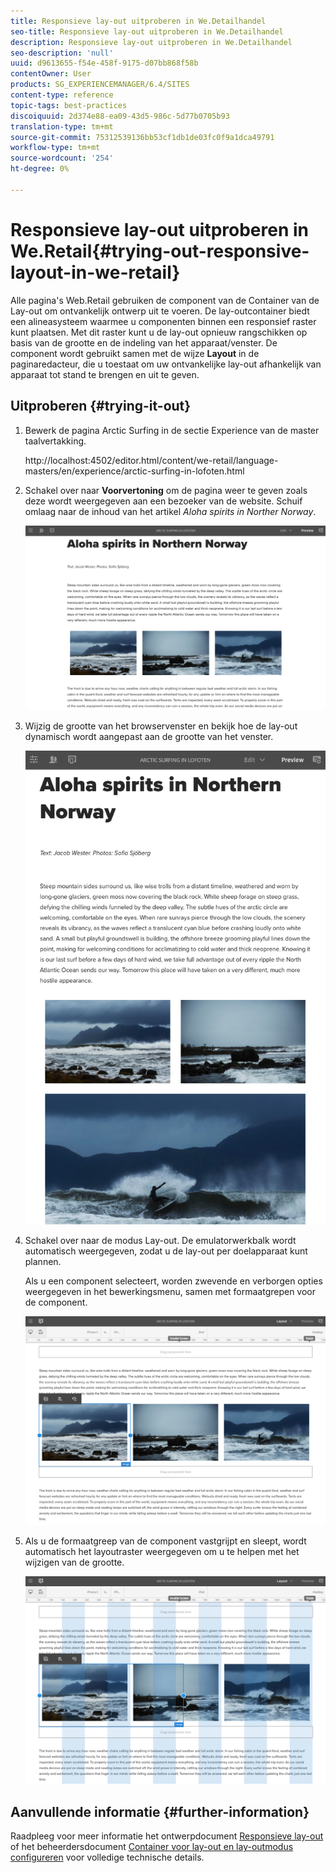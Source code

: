 ```yaml
---
title: Responsieve lay-out uitproberen in We.Detailhandel
seo-title: Responsieve lay-out uitproberen in We.Detailhandel
description: Responsieve lay-out uitproberen in We.Detailhandel
seo-description: 'null'
uuid: d9613655-f54e-458f-9175-d07bb868f58b
contentOwner: User
products: SG_EXPERIENCEMANAGER/6.4/SITES
content-type: reference
topic-tags: best-practices
discoiquuid: 2d374e88-ea09-43d5-986c-5d77b0705b93
translation-type: tm+mt
source-git-commit: 75312539136bb53cf1db1de03fc0f9a1dca49791
workflow-type: tm+mt
source-wordcount: '254'
ht-degree: 0%

---
```



# Responsieve lay-out uitproberen in We.Retail{#trying-out-responsive-layout-in-we-retail}

Alle pagina&#39;s Web.Retail gebruiken de component van de Container van de Lay-out om ontvankelijk ontwerp uit te voeren. De lay-outcontainer biedt een alineasysteem waarmee u componenten binnen een responsief raster kunt plaatsen. Met dit raster kunt u de lay-out opnieuw rangschikken op basis van de grootte en de indeling van het apparaat/venster. De component wordt gebruikt samen met de wijze **Layout** in de paginaredacteur, die u toestaat om uw ontvankelijke lay-out afhankelijk van apparaat tot stand te brengen en uit te geven.

## Uitproberen {#trying-it-out}

1. Bewerk de pagina Arctic Surfing in de sectie Experience van de master taalvertakking.

   http://localhost:4502/editor.html/content/we-retail/language-masters/en/experience/arctic-surfing-in-lofoten.html

1. Schakel over naar **Voorvertoning** om de pagina weer te geven zoals deze wordt weergegeven aan een bezoeker van de website. Schuif omlaag naar de inhoud van het artikel *Aloha spirits in Norther Norway*.

   ![chlimage_1-178](assets/chlimage_1-178.png)

1. Wijzig de grootte van het browservenster en bekijk hoe de lay-out dynamisch wordt aangepast aan de grootte van het venster.

   ![chlimage_1-179](assets/chlimage_1-179.png)

1. Schakel over naar de modus Lay-out. De emulatorwerkbalk wordt automatisch weergegeven, zodat u de lay-out per doelapparaat kunt plannen.

   Als u een component selecteert, worden zwevende en verborgen opties weergegeven in het bewerkingsmenu, samen met formaatgrepen voor de component.

   ![chlimage_1-180](assets/chlimage_1-180.png)

1. Als u de formaatgreep van de component vastgrijpt en sleept, wordt automatisch het layoutraster weergegeven om u te helpen met het wijzigen van de grootte.

   ![chlimage_1-181](assets/chlimage_1-181.png)

## Aanvullende informatie {#further-information}

Raadpleeg voor meer informatie het ontwerpdocument [Responsieve lay-out](/help/sites-authoring/responsive-layout.md) of het beheerdersdocument [Container voor lay-out en lay-outmodus configureren](/help/sites-administering/configuring-responsive-layout.md) voor volledige technische details.

